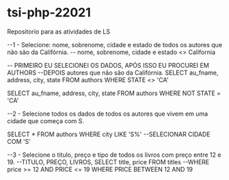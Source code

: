 # tsi-php-22021
 Repositorio para as atividades de LS 

--1 - Selecione: nome, sobrenome, cidade e estado de todos os autores que não são da Califórnia.
-- nome, sobrenome, cidade e estado <> California


-- PRIMEIRO EU SELECIONEI OS DADOS, APÓS ISSO EU PROCUREI EM AUTHORS
--DEPOIS autores que não são da Califórnia.
SELECT 
	au_fname, 
	address,
	city,
	state 
FROM authors
WHERE STATE <> 'CA'

SELECT 
	au_fname, 
	address,
	city,
	state 
FROM authors
WHERE NOT STATE = 'CA' 

--2 - Selecione todos os dados de todos os autores que vivem em uma cidade que começa com S.

SELECT *
	FROM authors
	WHERE city LIKE 'S%'
--SELECIONAR CIDADE COM 'S' 

--3 - Selecione o titulo, preço e tipo de todos os livros com preço entre 12 e 19.
--TITULO, PREÇO, LIVROS, 
SELECT 
	title,
	price
	FROM titles
--WHERE price >= 12 AND PRICE <= 19
WHERE PRICE BETWEEN 12 AND 19
